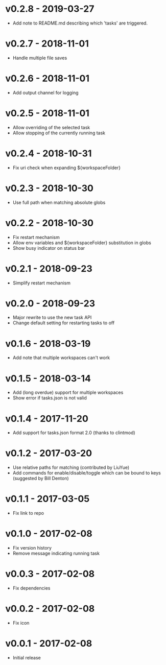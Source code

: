 # v0.2.8 - 2019-03-27
- Add note to README.md describing which 'tasks' are triggered.

# v0.2.7 - 2018-11-01
- Handle multiple file saves

# v0.2.6 - 2018-11-01
- Add output channel for logging

# v0.2.5 - 2018-11-01
- Allow overriding of the selected task
- Allow stopping of the currently running task

# v0.2.4 - 2018-10-31
- Fix uri check when expanding ${workspaceFolder}

# v0.2.3 - 2018-10-30
- Use full path when matching absolute globs

# v0.2.2 - 2018-10-30
- Fix restart mechanism
- Allow env variables and ${workspaceFolder} substitution in globs
- Show busy indicator on status bar

# v0.2.1 - 2018-09-23
- Simplify restart mechanism

# v0.2.0 - 2018-09-23
- Major rewrite to use the new task API
- Change default setting for restarting tasks to off

# v0.1.6 - 2018-03-19
- Add note that multiple workspaces can't work

# v0.1.5 - 2018-03-14
- Add (long overdue) support for multiple workspaces
- Show error if tasks.json is not valid

# v0.1.4 - 2017-11-20
- Add support for tasks.json format 2.0 (thanks to clintmod)

# v0.1.2 - 2017-03-20
- Use relative paths for matching (contributed by LiuYue)
- Add commands for enable/disable/toggle which can be bound to keys (suggested by Bill Denton)

# v0.1.1 - 2017-03-05
- Fix link to repo

# v0.1.0 - 2017-02-08
- Fix version history
- Remove message indicating running task

# v0.0.3 - 2017-02-08
- Fix dependencies

# v0.0.2 - 2017-02-08
- Fix icon

# v0.0.1 - 2017-02-08
- Initial release
